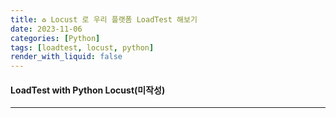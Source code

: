 ```yaml
---
title: ♻ Locust 로 우리 플랫폼 LoadTest 해보기
date: 2023-11-06
categories: [Python]
tags: [loadtest, locust, python]
render_with_liquid: false
---
```

#### LoadTest with Python Locust(미작성)
---